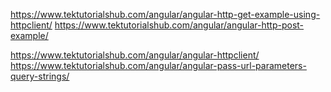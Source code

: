 
https://www.tektutorialshub.com/angular/angular-http-get-example-using-httpclient/
https://www.tektutorialshub.com/angular/angular-http-post-example/

https://www.tektutorialshub.com/angular/angular-httpclient/
https://www.tektutorialshub.com/angular/angular-pass-url-parameters-query-strings/

